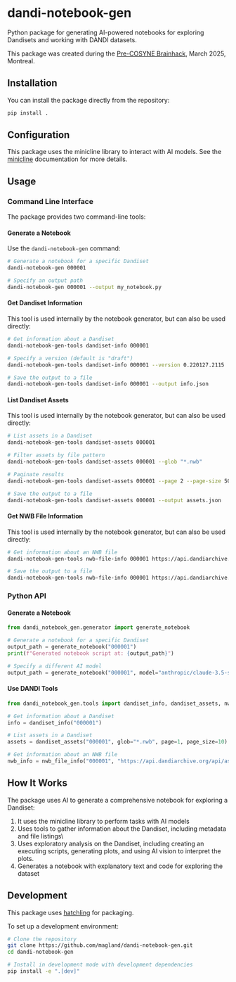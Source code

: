 # dandi-notebook-gen

Python package for generating AI-powered notebooks for exploring Dandisets and working with DANDI datasets.

This package was created during the [Pre-COSYNE Brainhack](https://pre-cosyne-brainhack.github.io/hackathon2025/posts/about/), March 2025, Montreal.

## Installation

You can install the package directly from the repository:

```bash
pip install .
```

## Configuration

This package uses the minicline library to interact with AI models. See the [minicline](https://github.com/magland/minicline) documentation for more details.

## Usage

### Command Line Interface

The package provides two command-line tools:

#### Generate a Notebook

Use the `dandi-notebook-gen` command:

```bash
# Generate a notebook for a specific Dandiset
dandi-notebook-gen 000001

# Specify an output path
dandi-notebook-gen 000001 --output my_notebook.py
```

#### Get Dandiset Information

This tool is used internally by the notebook generator, but can also be used directly:

```bash
# Get information about a Dandiset
dandi-notebook-gen-tools dandiset-info 000001

# Specify a version (default is "draft")
dandi-notebook-gen-tools dandiset-info 000001 --version 0.220127.2115

# Save the output to a file
dandi-notebook-gen-tools dandiset-info 000001 --output info.json
```

#### List Dandiset Assets

This tool is used internally by the notebook generator, but can also be used directly:

```bash
# List assets in a Dandiset
dandi-notebook-gen-tools dandiset-assets 000001

# Filter assets by file pattern
dandi-notebook-gen-tools dandiset-assets 000001 --glob "*.nwb"

# Paginate results
dandi-notebook-gen-tools dandiset-assets 000001 --page 2 --page-size 50

# Save the output to a file
dandi-notebook-gen-tools dandiset-assets 000001 --output assets.json
```

#### Get NWB File Information

This tool is used internally by the notebook generator, but can also be used directly:

```bash
# Get information about an NWB file
dandi-notebook-gen-tools nwb-file-info 000001 https://api.dandiarchive.org/api/assets/ASSET_ID/download/

# Save the output to a file
dandi-notebook-gen-tools nwb-file-info 000001 https://api.dandiarchive.org/api/assets/ASSET_ID/download/ --output nwb_info.json
```

### Python API

#### Generate a Notebook

```python
from dandi_notebook_gen.generator import generate_notebook

# Generate a notebook for a specific Dandiset
output_path = generate_notebook("000001")
print(f"Generated notebook script at: {output_path}")

# Specify a different AI model
output_path = generate_notebook("000001", model="anthropic/claude-3.5-sonnet")
```

#### Use DANDI Tools

```python
from dandi_notebook_gen.tools import dandiset_info, dandiset_assets, nwb_file_info

# Get information about a Dandiset
info = dandiset_info("000001")

# List assets in a Dandiset
assets = dandiset_assets("000001", glob="*.nwb", page=1, page_size=10)

# Get information about an NWB file
nwb_info = nwb_file_info("000001", "https://api.dandiarchive.org/api/assets/ASSET_ID/download/")
```

## How It Works

The package uses AI to generate a comprehensive notebook for exploring a Dandiset:

1. It uses the minicline library to perform tasks with AI models
2. Uses tools to gather information about the Dandiset, including metadata and file listings\
3. Uses exploratory analysis on the Dandiset, including creating an executing scripts, generating plots, and using AI vision to interpret the plots.
4. Generates a notebook with explanatory text and code for exploring the dataset

## Development

This package uses [hatchling](https://hatch.pypa.io/) for packaging.

To set up a development environment:

```bash
# Clone the repository
git clone https://github.com/magland/dandi-notebook-gen.git
cd dandi-notebook-gen

# Install in development mode with development dependencies
pip install -e ".[dev]"
```

